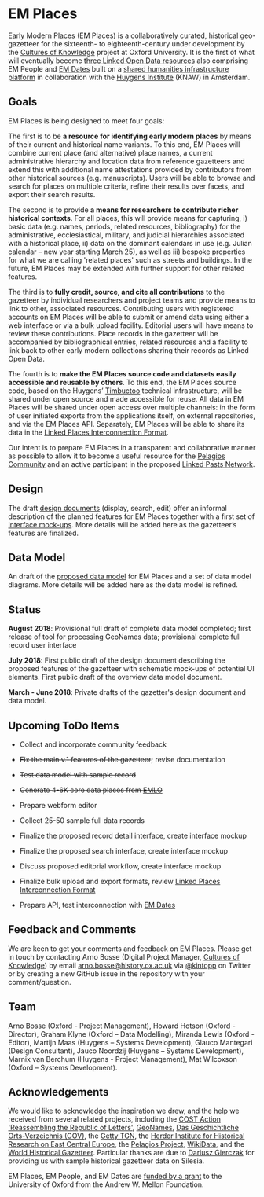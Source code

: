 # EM Places
Early Modern Places (EM Places) is a collaboratively curated, historical geo-gazetteer for the sixteenth- to eighteenth-century under development by the [Cultures of Knowledge][1] project at Oxford University. It is the first of what will eventually become [three Linked Open Data resources][2] also comprising EM People and [EM Dates][26] built on a [shared humanities infrastructure platform][3] in collaboration with the [Huygens Institute][4] (KNAW) in Amsterdam. 

## Goals
EM Places is being designed to meet four goals: 

The first is to be __a resource for identifying early modern places__ by means of their current and historical name variants. To this end, EM Places will combine current place (and alternative) place names, a current administrative hierarchy and location data from reference gazetteers and extend this with additional name attestations provided by contributors from other historical sources (e.g. manuscripts). Users will be able to browse and search for places on multiple criteria, refine their results over facets, and export their search results. 

The second is to provide __a means for researchers to contribute richer historical contexts__. For all places, this will provide means for capturing, i) basic data (e.g. names, periods, related resources, bibliography) for the administrative, ecclesiastical, military, and judicial hierarchies associated with a historical place, ii) data on the dominant calendars in use (e.g. Julian calendar – new year starting March 25), as well as iii) bespoke properties for what we are calling 'related places' such as streets and buildings. In the future, EM Places may be extended with further support for other related features.

The third is to __fully credit, source, and cite all contributions__ to the gazetteer by individual researchers and project teams and provide means to link to other, associated resources. Contributing users with registered accounts on EM Places will be able to submit or amend data using either a web interface or via a bulk upload facility. Editorial users will have means to review these contributions. Place records in the gazetteer will be accompanied by bibliographical entries, related resources and a facility to link back to other early modern collections sharing their records as Linked Open Data.

The fourth is to __make the EM Places source code and datasets easily accessible and reusable by others__. To this end, the EM Places source code, based on the Huygens’ [Timbuctoo][5] technical infrastructure, will be shared under open source and made accessible for reuse. All data in EM Places will be shared under open access over multiple channels: in the form of user initiated exports from the applications itself, on external repositories, and via the EM Places API. Separately, EM Places will be able to share its data in the [Linked Places Interconnection Format][24]. 

Our intent is to prepare EM Places in a transparent and collaborative manner as possible to allow it to become a useful resource for the [Pelagios Community][8] and an active participant in the proposed [Linked Pasts Network][25].

## Design
The draft [design documents][10] (display, search, edit) offer an informal description of the planned features for EM Places together with a first set of [interface mock-ups][21]. More details will be added here as the gazetteer’s features are finalized.

## Data Model
An draft of the [proposed data model][11] for EM Places and a set of data model diagrams. More details will be added here as the data model is refined.

## Status
**August 2018**: Provisional full draft of complete data model completed; first release of tool for processing GeoNames data; provisional complete full record user interface

**July 2018**: First public draft of the design document describing the proposed features of the gazetteer with schematic mock-ups of potential UI elements. First public draft of the overview data model document. 

**March - June 2018**: Private drafts of the gazetter's design document and data model.

## Upcoming ToDo Items
- Collect and incorporate community feedback
- ~~Fix the main v.1 features of the gazetteer~~; revise documentation
- ~~Test data model with sample record~~
- ~~Generate 4-6K core data places from [EMLO][27]~~
- Prepare webform editor
- Collect 25-50 sample full data records
- Finalize the proposed record detail interface, create interface mockup
- Finalize the proposed search interface, create interface mockup
- Discuss proposed editorial workflow, create interface mockup

- Finalize bulk upload and export formats, review [Linked Places Interconnection Format][24]
- Prepare API, test interconnection with [EM Dates][26]

## Feedback and Comments
We are keen to get your comments and feedback on EM Places. Please get in touch by contacting Arno Bosse (Digital Project Manager, [Cultures of Knowledge][12]) by email [arno.bosse@history.ox.ac.uk][13] via [@kintopp][14] on Twitter or by creating a new GitHub issue in the repository with your comment/question.

## Team
Arno Bosse (Oxford - Project Management), Howard Hotson (Oxford - Director), Graham Klyne (Oxford – Data Modelling), Miranda Lewis (Oxford - Editor), Martijn Maas (Huygens – Systems Development), Glauco Mantegari (Design Consultant), Jauco Noordzij (Huygens – Systems Development), Marnix van Berchum (Huygens - Project Management), Mat Wilcoxson (Oxford – Systems Development).

## Acknowledgements
We would like to acknowledge the inspiration we drew, and the help we received from several related projects, including the [COST Action 'Reassembling the Republic of Letters'][22], [GeoNames][17], [Das Geschichtliche Orts-Verzeichnis (GOV)][15], the [Getty TGN][16], the [Herder Institute for Historical Research on East Central Europe][20], the [Pelagios Project][8], [WikiData][18], and the [World Historical Gazetteer][19]. Particular thanks are due to [Dariusz Gierczak][23] for providing us with sample historical gazetteer data on Silesia.

EM Places, EM People, and EM Dates are [funded by a grant][2] to the University of Oxford from the Andrew W. Mellon Foundation.

[1]:	culturesofknowledge.org
[2]:	http://www.culturesofknowledge.org/?p=8455
[3]:	https://github.com/HuygensING/timbuctoo
[4]:	https://www.huygens.knaw.nl/?lang=en
[5]:	https://github.com/HuygensING/timbuctoo
[6]:	https://github.com/pelagios/pelagios-cookbook/wiki/Pelagios-Gazetteer-Interconnection-Format
[7]:	https://github.com/pelagios/peripleo
[8]:	http://commons.pelagios.org
[9]:	http://commons.pelagios.org/groups/linked-pasts/forum/topic/from-linking-places-to-a-linked-pasts-network/
[10]:	/design
[11]:	/models
[12]:	http://culturesofknowledge.org
[13]:	mailto:arno.bosse@history.ox.ac.uk
[14]:	http://twitter.com/kintopp
[15]:	http://gov.genealogy.net/search/index
[16]:	https://www.getty.edu/research/tools/vocabularies/tgn/
[17]:	http://geonames.org
[18]:	https://www.wikidata.org
[19]:	http://whgazetteer.org
[20]:	https://www.herder-institut.de/startseite.html
[21]:	/images
[22]:	http://republicofletters.net
[23]:	http://www.republicofletters.net/index.php/portfolio_page/dariusz-gierczak/
[24]: https://github.com/LinkedPasts/lpif
[25]: http://linkedpasts.org
[26]: https://github.com/culturesofknowledge/emdates
[27]: http://emlo.bodleian.ox.ac.uk
